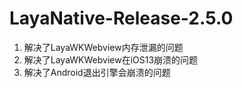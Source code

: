 # LayaNative-Release-2.5.0

1. 解决了LayaWKWebview内存泄漏的问题
2. 解决了LayaWKWebview在iOS13崩溃的问题
3. 解决了Android退出引擎会崩溃的问题